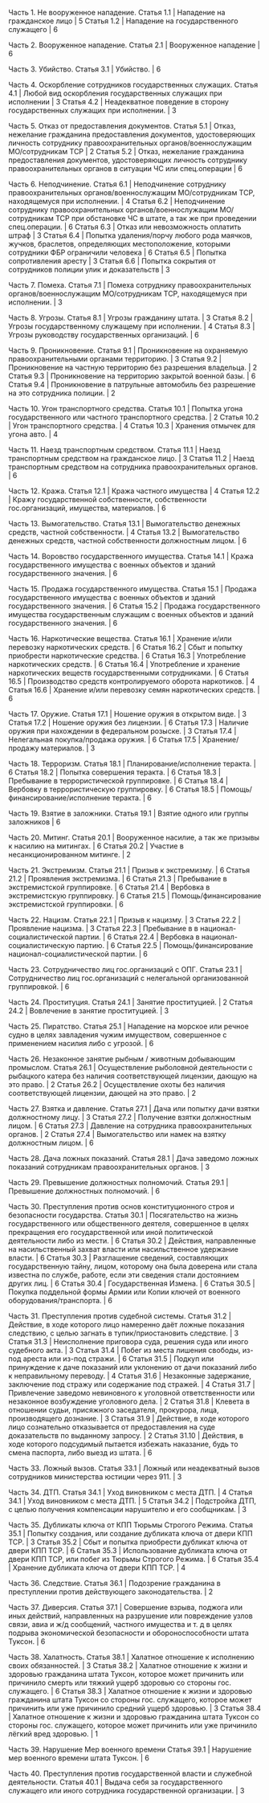 Часть 1. Не вооруженное нападение.
Статья 1.1 | Нападение на гражданское лицо | 5
Статья 1.2 | Нападение на государственного служащего | 6

Часть 2. Вооруженное нападение.
Статья 2.1 | Вооруженное нападение | 6

Часть 3. Убийство.
Статья 3.1 | Убийство. | 6

Часть 4. Оскорбление сотрудников государственных служащих.
Статья 4.1 | Любой вид оскорбления государственных служащих при исполнении | 3
Статья 4.2 | Неадекватное поведение в сторону государственных служащих при исполнении. | 3

Часть 5. Отказ от предоставления документов.
Статья 5.1 | Отказ, нежелание гражданина предоставления документов, удостоверяющих личность сотруднику правоохранительных органов/военнослужащим МО/сотрудникам ТСР | 2
Статья 5.2 | Отказ, нежелание гражданина предоставления документов, удостоверяющих личность сотруднику правоохранительных органов в ситуации ЧС или спец.операции | 6

Часть 6. Неподчинение.
Статья 6.1 | Неподчинение сотруднику правоохранительных органов/военнослужащим МО/сотрудникам ТСР, находящемуся при исполнении. | 4
Статья 6.2 | Неподчинение сотруднику правоохранительных органов/военнослужащим МО/сотрудникам ТСР при обстановке ЧС в штате, а так же при проведении спец.операции. | 6
Статья 6.3 | Отказ или невозможность оплатить штраф | 3
Статья 6.4 | Попытка удаления/порчу любого рода маячков, жучков, браслетов, определяющих местоположение, которыми сотрудники ФБР ограничили человека | 6
Статья 6.5 | Попытка сопротивления аресту | 3
Статья 6.6 | Попытка сокрытия от сотрудников полиции улик и доказательств | 3

Часть 7. Помеха.
Статья 7.1 | Помеха сотруднику правоохранительных органов/военнослужащим МО/сотрудникам ТСР, находящемуся при исполнении. | 3

Часть 8. Угрозы.
Статья 8.1 | Угрозы гражданину штата. | 3
Статья 8.2 | Угрозы государственному служащему при исполнении. | 4
Статья 8.3 | Угрозы руководству государственных организаций. | 6

Часть 9. Проникновение. 
Статья 9.1 | Проникновение на охраняемую правоохранительными органами территорию. | 3
Статья 9.2 | Проникновение на частную территорию без разрешения владельца. | 2
Статья 9.3 | Проникновение на территорию закрытой военной базы. | 6
Статья 9.4 | Проникновение в патрульные автомобиль без разрешение на это сотрудника полиции. | 2

Часть 10. Угон транспортного средства.
Статья 10.1 | Попытка угона государственного или частного транспортного средства. | 2
Статья 10.2 | Угон транспортного средства. | 4
Статья 10.3 | Хранения отмычек для угона авто. | 4

Часть 11. Наезд транспортным средством.
Статья 11.1 | Наезд транспортным средством на гражданское лицо. | 3
Статья 11.2 | Наезд транспортным средством на сотрудника правоохранительных органов. | 6

Часть 12. Кража.
Статья 12.1 | Кража частного имущества | 4
Статья 12.2 | Кражу государственной собственности, собственности гос.организаций, имущества, материалов. | 6

Часть 13. Вымогательство.
Статья 13.1 | Вымогательство денежных средств, частной собственности. | 4
Статья 13.2 | Вымогательство денежных средств, частной собственности должностным лицом. | 6

Часть 14. Воровство государственного имущества.
Статья 14.1 | Кража государственного имущества с военных объектов и зданий государственного значения. | 6

Часть 15. Продажа государственного имущества.
Статья 15.1 | Продажа государственного имущества с военных объектов и зданий государственного значения. | 6
Статья 15.2 | Продажа государственного имущества государственным служащим с военных объектов и зданий государственного значения. | 6

Часть 16. Наркотические вещества.
Статья 16.1 | Хранение и/или перевозку наркотических средств. | 6
Статья 16.2 | Сбыт и попытку приобрести наркотические средства. | 6
Статья 16.3 | Употребление наркотических средств. | 6
Статья 16.4 | Употребление и хранение наркотических веществ государственными сотрудниками. | 6
Статья 16.5 | Производство средств контролируемого оборота наркотиков. | 4
Статья 16.6 | Хранение и/или перевозку семян наркотических средств. | 6

Часть 17. Оружие.
Статья 17.1 | Ношение оружия в открытом виде. | 3
Статья 17.2 | Ношение оружия без лицензии. | 6
Статья 17.3 | Наличие оружия при нахождении в федеральном розыске. | 3
Статья 17.4 | Нелегальная покупка/продажа оружия. | 6
Статья 17.5 | Хранение/продажу материалов. | 3

Часть 18. Терроризм.
Статья 18.1 | Планирование/исполнение теракта. | 6
Статья 18.2 | Попытка совершения теракта. | 6
Статья 18.3 | Пребывание в террористической группировке. | 6
Статья 18.4 | Вербовку в террористическую группировку. | 6
Статья 18.5 | Помощь/финансирование/исполнение теракта. | 6

Часть 19. Взятие в заложники.
Статья 19.1 | Взятие одного или группы заложников | 6

Часть 20. Митинг.
Статья 20.1 | Вооруженное насилие, а так же призывы к насилию на митингах. | 6
Статья 20.2 | Участие в несанкционированном митинге. | 2

Часть 21. Экстремизм.
Статья 21.1 | Призыв к экстремизму. | 6
Статья 21.2 | Проявления экстремизма. | 6
Статья 21.3 | Пребывание в экстремистской группировке. | 6
Статья 21.4 | Вербовка в экстремистскую группировку. | 6
Статья 21.5 | Помощь/финансирование экстремистской группировки. | 6

Часть 22. Нацизм.
Статья 22.1 | Призыв к нацизму. | 3
Статья 22.2 | Проявление нацизма. | 3
Статья 22.3 | Пребывание в в национал-социалистической партии. | 6
Статья 22.4 | Вербовка в национал-социалистическую партию. | 6
Статья 22.5 | Помощь/финансирование национал-социалистической партии. | 6

Часть 23. Сотрудничество лиц гос.организаций с ОПГ.
Статья 23.1 | Сотрудничество лиц гос.организаций с нелегальной организованной группировкой. | 6

Часть 24. Проституция.
Статья 24.1 | Занятие проституцией. | 2
Статья 24.2 | Вовлечение в занятие проституцией. | 3

Часть 25. Пиратство.
Статья 25.1 | Нападение на морское или речное судно в целях завладения чужим имуществом, совершенное с применением насилия либо с угрозой. | 6

Часть 26. Незаконное занятие рыбным / животным добывающим промыслом.
Статья 26.1 | Осуществление рыболовной деятельности с рыбацкого катера без наличия соответствующей лицензии, дающую на это право. | 2
Статья 26.2 | Осуществление охоты без наличия соответствующей лицензии, дающей на это право. | 2

Часть 27. Взятка и давление.
Статья 27.1 | Дача или попытку дачи взятки должностному лицу. | 3
Статья 27.2 | Получение взятки должностным лицом. | 6
Статья 27.3 | Давление на сотрудника правоохранительных органов. | 2
Статья 27.4 | Вымогательство или намек на взятку должностным лицом. | 6

Часть 28. Дача ложных показаний.
Статья 28.1 | Дача заведомо ложных показаний сотрудникам правоохранительных органов. | 3

Часть 29. Превышение должностных полномочий.
Статья 29.1 | Превышение должностных полномочий. | 6

Часть 30. Преступления против основ конституционного строя и безопасности государства.
Статья 30.1 | Посягательство на жизнь государственного или общественного деятеля, совершенное в целях прекращения его государственной или иной политической деятельности либо из мести. | 6
Статья 30.2 | Действия, направленные на насильственный захват власти или насильственное удержание власти. | 6
Статья 30.3 | Разглашение сведений, составляющих государственную тайну, лицом, которому она была доверена или стала известна по службе, работе, если эти сведения стали достоянием других лиц. | 6
Статья 30.4 | Государственная Измена. | 6
Статья 30.5 | Покупка поддельной формы Армии или Копии ключей от военного оборудования/транспорта. | 6

Часть 31. Преступления против судебной системы.
Статья 31.2 | Действие, в ходе которого лицо намеренно даёт ложные показания следствию, с целью загнать в тупик/приостановить следствие. | 3
Статья 31.3 | Неисполнение приговора суда, решения суда или иного судебного акта. | 3
Статья 31.4 | Побег из места лишения свободы, из-под ареста или из-под стражи. | 6
Статья 31.5 | Подкуп или принуждение к даче показаний или уклонению от дачи показаний либо к неправильному переводу. | 4
Статья 31.6 | Незаконные задержание, заключение под стражу или содержание под стражей. | 4
Статья 31.7 | Привлечение заведомо невиновного к уголовной ответственности или незаконное возбуждение уголовного дела. | 2
Статья 31.8 | Клевета в отношении судьи, присяжного заседателя, прокурора, лица, производящего дознание. | 3
Статья 31.9 | Действие, в ходе которого лицо сознательно отказывается от предоставления на суде доказательств по выданному запросу. | 2
Статья 31.10 | Действия, в ходе которого подсудимый пытается избежать наказание, будь то смена паспорта, либо выезд из штата. | 6

Часть 33. Ложный вызов.
Статья 33.1 | Ложный или неадекватный вызов сотрудников министерства юстиции через 911. | 3

Часть 34. ДТП.
Статья 34.1 | Уход виновником с места ДТП. | 4
Статья 34.1 | Уход виновником с места ДТП. | 5
Статья 34.2 | Подстройка ДТП, с целью получения компенсации нарушителю и его сообщникам. | 3

Часть 35. Дубликаты ключа от КПП Тюрьмы Строгого Режима.
Статья 35.1 | Попытку создания, или создание дубликата ключа от двери КПП ТСР. | 3
Статья 35.2 | Сбыт и попытка приобрести дубликат ключа от двери КПП ТСР. | 6
Статья 35.3 | Использование дубликата ключа от двери КПП ТСР, или побег из Тюрьмы Строгого Режима. | 6
Статья 35.4 | Хранение дубликата ключа от двери КПП ТСР. | 4

Часть 36. Следствие.
Статья 36.1 | Подозрение гражданина в преступлении против действующего законодательства. | 2

Часть 37. Диверсия.
Статья 37.1 | Совершение взрыва, поджога или иных действий, направленных на разрушение или повреждение узлов связи, авиа и ж/д сообщений, частного имущества и т. д в целях подрыва экономической безопасности и обороноспособности штата Туксон. | 6

Часть 38. Халатность.
Статья 38.1 | Халатное отношение к исполнению своих обязанностей. | 3
Статья 38.2 | Халатное отношение к жизни и здоровью гражданина штата Туксон, которое может причинить или причинило смерть или тяжкий ущерб здоровью со стороны гос. служащего. | 6
Статья 38.3 | Халатное отношение к жизни и здоровью гражданина штата Туксон со стороны гос. служащего, которое может причинить или уже причинило средний ущерб здоровью. | 3
Статья 38.4 | Халатное отношение к жизни и здоровью гражданина штата Туксон со стороны гос. служащего, которое может причинить или уже причинило лёгкий вред здоровью. | 1

Часть 39. Нарушение Мер военного времени
Статья 39.1 | Нарушение мер военного времени штата Туксон. | 6

Часть 40. Преступления против государственной власти и служебной деятельности.
Статья 40.1 | Выдача себя за государственного служащего или иного сотрудника государственной организации. | 3
